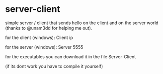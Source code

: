 # server-client


simple server / client that sends hello on the client and on the server world (thanks to @unam3dd for helping me out).


for the client (windows): Client ip


for the server (windows): Server 5555

for the executables you can download it in the file Server-Client 


(if its dont work you have to compile it yourself)

